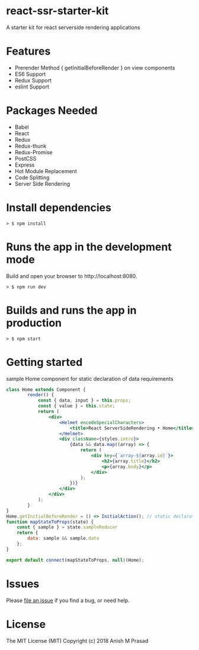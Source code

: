 # react-ssr-starter-kit

A starter kit for react serverside rendering applications 

Features
========
* Prerender Method { getInitialBeforeRender } on view components
* ES6 Support
* Redux Support
* eslint Support

Packages Needed
===============
- Babel
- React
- Redux
- Redux-thunk
- Redux-Promise
- PostCSS
- Express
- Hot Module Replacement
- Code Splitting
- Server Side Rendering

Install dependencies
====================
```
> $ npm install
```

Runs the app in the development mode
====================================
Build and open your browser to http://localhost:8080.
```
> $ npm run dev
```

Builds and runs the app in production
=====================================
```
> $ npm start
```

Getting started
===============

sample Home component for static declaration of data requirements

```jsx
class Home extends Component { 
		render() {
			const { data, input } = this.props;
			const { value } = this.state;
			return (
				<div>
					<Helmet encodeSpecialCharacters>
						<title>React ServerSideRendering • Home</title>
					</Helmet>
					<div className={styles.intro}>
						{data && data.map((array) => {
							return (
								<div key={`array-${array.id}`}>
									<h2>{array.title}</h2>
									<p>{array.body}</p>
								</div>
							);
						})}
					</div>
				</div>
			);
		}
}
Home.getInitialBeforeRender = () => InitialAction(); // static declaration of data requirements
function mapStateToProps(state) {
	const { sample } = state.sampleReducer
	return {
		data: sample && sample.data
	};
}

export default connect(mapStateToProps, null)(Home);
```

Issues
======
Please [file an issue](https://github.com/Anishmprasad/react-ssr-starter-kit/issues) if you find a bug, or need help.


License
=======
The MIT License (MIT)
Copyright (c) 2018 Anish M Prasad

